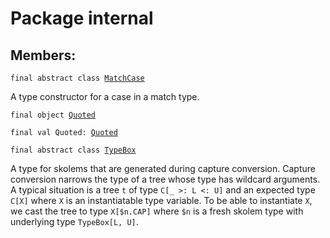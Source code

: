 # Package internal
## Members:
<pre><code class="language-scala" >final abstract class <a href="./MatchCase.md">MatchCase</a></pre></code>
A type constructor for a case in a match type.

<pre><code class="language-scala" >final object <a href="./Quoted$.md">Quoted</a></pre></code>
<pre><code class="language-scala" >final val Quoted: <a href="./Quoted$.md">Quoted</a></pre></code>

<pre><code class="language-scala" >final abstract class <a href="./TypeBox.md">TypeBox</a></pre></code>
A type for skolems that are generated during capture conversion. Capture conversion
narrows the type of a tree whose type has wildcard arguments. A typical situation
is a tree `t` of type `C[_ >: L <: U]` and an expected type `C[X]` where `X` is an
instantiatable type variable. To be able to instantiate `X`, we cast the tree to type
`X[$n.CAP]` where `$n` is a fresh skolem type with underlying type `TypeBox[L, U]`.

